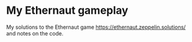 My Ethernaut gameplay
======================

My solutions to the Ethernaut game https://ethernaut.zeppelin.solutions/
and notes on the code.
